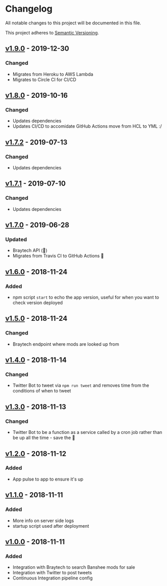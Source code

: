 # Changelog
All notable changes to this project will be documented in this file.

This project adheres to [Semantic Versioning](https://semver.org/spec/v2.0.0.html).

## [v1.9.0] - 2019-12-30
### Changed
- Migrates from Heroku to AWS Lambda
- Migrates to Circle CI for CI/CD

## [v1.8.0] - 2019-10-16
### Changed
- Updates dependencies
- Updates CI/CD to accomidate GitHub Actions move from HCL to YML :/

## [v1.7.2] - 2019-07-13
### Changed
- Updates dependencies

## [v1.7.1] - 2019-07-10
### Changed
- Updates dependencies

## [v1.7.0] - 2019-06-28
### Updated
- Braytech API (:raised_hands:)
- Migrates from Travis CI to GitHub Actions :tada:

## [v1.6.0] - 2018-11-24
### Added
- npm script `start` to echo the app version, useful for when you want to check version deployed

## [v1.5.0] - 2018-11-24
### Changed
- Braytech endpoint where mods are looked up from

## [v1.4.0] - 2018-11-14
### Changed
- Twitter Bot to tweet via `npm run tweet` and removes time from the conditions of when to tweet

## [v1.3.0] - 2018-11-13
### Changed
- Twitter Bot to be a function as a service called by a cron job rather than be up all the time - save the :evergreen_tree:

## [v1.2.0] - 2018-11-12
### Added
- App pulse to app to ensure it's up

## [v1.1.0] - 2018-11-11
### Added
- More info on server side logs
- startup script used after deployment

## [v1.0.0] - 2018-11-11
### Added
- Integration with Braytech to search Banshee mods for sale
- Integration with Twitter to post tweets
- Continuous Integration pipeline config

[v1.9.0]: https://github.com/cujarrett/banshee-44-mods-bot/compare/v1.8.0...v1.9.0
[v1.8.0]: https://github.com/cujarrett/banshee-44-mods-bot/compare/v1.7.2...v1.8.0
[v1.7.2]: https://github.com/cujarrett/banshee-44-mods-bot/compare/v1.7.1...v1.7.2
[v1.7.1]: https://github.com/cujarrett/banshee-44-mods-bot/compare/v1.7.0...v1.7.1
[v1.7.0]: https://github.com/cujarrett/banshee-44-mods-bot/compare/v1.6.0...v1.7.0
[v1.6.0]: https://github.com/cujarrett/banshee-44-mods-bot/compare/v1.5.0...v1.6.0
[v1.5.0]: https://github.com/cujarrett/banshee-44-mods-bot/compare/v1.4.0...v1.5.0
[v1.4.0]: https://github.com/cujarrett/banshee-44-mods-bot/compare/v1.3.0...v1.4.0
[v1.3.0]: https://github.com/cujarrett/banshee-44-mods-bot/compare/v1.2.0...v1.3.0
[v1.2.0]: https://github.com/cujarrett/banshee-44-mods-bot/compare/v1.1.0...v1.2.0
[v1.1.0]: https://github.com/cujarrett/banshee-44-mods-bot/compare/v1.0.0...v1.1.0
[v1.0.0]: https://github.com/cujarrett/banshee-44-mods-bot/releases/tag/v1.0.0
